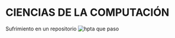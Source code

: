 # CIENCIAS DE LA COMPUTACIÓN

Sufrimiento en un repositorio
<img src="https://d2yoo3qu6vrk5d.cloudfront.net/images/20190813184038/transmilenio-3-420x278.jpg" alt="hpta que paso">